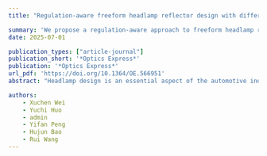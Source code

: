 ```yaml
---
title: "Regulation-aware freeform headlamp reflector design with differentiable ray tracing"

summary: 'We propose a regulation-aware approach to freeform headlamp reflector design using differentiable ray tracing with B-spline surface arrays and multi-layer perceptrons to generate light intensity distributions.'
date: 2025-07-01

publication_types: ["article-journal"]
publication_short: '*Optics Express*'
publication: '*Optics Express*'
url_pdf: 'https://doi.org/10.1364/OE.566951'
abstract: "Headlamp design is an essential aspect of the automotive industry, often relying on reflector systems composed of freeform surfaces. Traditional methods depend on manually adjusting surfaces to ensure reflected rays meet regulation requirements, which is time-consuming and often limited by design features. In this work, we propose a regulation-aware approach to freeform headlamp reflector design using differentiable ray tracing. The reflectors are modeled with B-spline surface arrays, and we optimize the control point grid through a customized ray tracing pipeline utilizing triangle mesh acceleration structures for efficient ray-surface intersections. Additionally, we use multi-layer perceptrons (MLPs) to generate light intensity distributions guided by loss functions based on regulation constraints. Experimental results show that this neural process generates the required four types of passing-beam and driving-beam distributions defined in the ECE R112. Using these distributions as targets, we can optimize reflector shapes in about 200 iterations. We also export the optimized reflectors as CAD models, achieving 2.5× faster simulation in our pipeline with accuracy comparable to the commerical optical design software, aka., LightTools."

authors:
    - Xuchen Wei
    - Yuchi Huo
    - admin
    - Yifan Peng
    - Hujun Bao
    - Rui Wang
---
```

